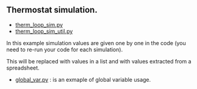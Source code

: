 ## Thermostat simulation.

- [therm_loop_sim.py](therm_loop_sim.py)
- [therm_loop_sim_util.py](therm_loop_sim_util.py)

In this example simulation values are given one by one in the code (you need to re-run your code for each simulation).

This will be replaced with values in a list and with values extracted from a spreadsheet.

- [global_var.py](global_var.py) : is an exmaple of global variable usage.
